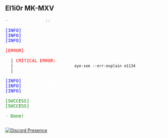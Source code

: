 ## El1i0r MK-MXV
<pre>
<span style="color: gray">-</span> <span style="color: white">EL1I0R-MK-MXV</span><span style="color: gray">::</span><span style="color: white">SYSINIT</span>

<span style="color: blue">[INFO]</span> <span style="color: white">Bootloader found.</span>
<span style="color: blue">[INFO]</span> <span style="color: white">Memory allocation complete.</span>
<span style="color: blue">[INFO]</span> <span style="color: white">Performing hardware validation.</span>

<span style="color: red">[ERROR]</span> <span style="color: white">EYE-SEE-0.9.7 reported problems in EYE-SEE hardware, see </span><code>dmesg(1)</code><span style="color: white"> for more details. Last 3 log lines:</span>
  | <span style="color: red">CRITICAL ERROR: </span><span style="color: white">EYE-SEE-PR1 Encountered E1134</span><span style="color: white">...</span>
  | <span style="color: white">for more details, run </span><code>eye-see --err-explain e1134</code>
  | <span style="color: white">USING LOWER RESOLUTION THAN NORMAL</span>

<span style="color: blue">[INFO]</span> <span style="color: white">Loading core modules.</span>
<span style="color: blue">[INFO]</span> <span style="color: white">Starting ARGUS.</span>
<span style="color: blue">[INFO]</span> <span style="color: white">Loading ARGUS modules</span>

<span style="color: green">[SUCCESS]</span> <span style="color: white">Loaded all modules successfully</span>
<span style="color: green">[SUCCESS]</span> <span style="color: white">Initialized El1i0r-MK-MXV successfully</span>

<span style="color: gray">- </span><span style="color: green">Done!</span>
</pre>

##

[![Discord Presence](https://lanyard.cnrad.dev/api/1073076541770190860?idleMessage=If%20I'm%20not%20coding,%20I'm%20playing%20Minecraft%20¯-¯)](https://discord.com/users/1073076541770190860)

